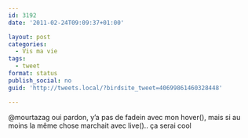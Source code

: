 ```yaml
---
id: 3192
date: '2011-02-24T09:09:37+01:00'

layout: post
categories:
  - Vis ma vie
tags:
  - tweet
format: status
publish_social: no
guid: 'http://tweets.local/?birdsite_tweet=40699861460328448'

---
```


@mourtazag oui pardon, y’a pas de fadein avec mon hover(), mais si au moins la même chose marchait avec live().. ça serai cool